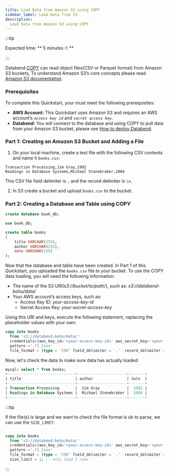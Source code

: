 ```yaml
---
title: Load Data from Amazon S3 using COPY
sidebar_label: Load Data from S3
description:
  Load Data from Amazon S3 using COPY
---
```


:::tip

Expected time: ** 5 minutes ⏱ **

:::

Databend [COPY](../../03-reference/03-sql/02-dml/dml-copy.md) can read object files(CSV or Parquet format) from Amazon S3 buckets, To understand Amazon S3’s core concepts please read [Amazon S3 documentation](https://docs.aws.amazon.com/AmazonS3/latest/userguide/Welcome.html).

### Prerequisites

To complete this Quickstart, your must meet the following prerequisites:

* **AWS Account:**  This Quickstart uses Amazon S3 and requires an AWS account’s *`access key id`* and *`secret access key`*.
* **Databend:** You will connect to the database and using COPY to pull data from your Amazon S3 bucket, please see [How to deploy Databend](/doc/category/deploy-databend).

### Part 1: Creating an Amazon S3 Bucket and Adding a File

1. On your local machine, create a text file with the following CSV contents and name it `books.csv`:

```text title="books.csv"
Transaction Processing,Jim Gray,1992
Readings in Database Systems,Michael Stonebraker,2004
```
This CSV file field delimiter is `,` and the record delimiter is `\n`.

2. In S3 create a bucket and upload `books.csv` to the bucket.

### Part 2: Creating a Database and Table using COPY

```sql
create database book_db;
```

```sql
use book_db;
```

```sql
create table books
(
    title VARCHAR(255),
    author VARCHAR(255),
    date VARCHAR(255)
);
```

Now that the database and table have been created.
In Part 1 of this Quickstart, you uploaded the `books.csv` file to your bucket.
To use the COPY data loading, you will need the following information:
* The name of the S3 URI(*s3://bucket/to/path/*), such as: *s3://databend-bohu/data/*
* Your AWS account’s access keys, such as:
  * Access Key ID: *your-access-key-id*
  * Secret Access Key: *your-secret-access-key*

Using this URI and keys, execute the following statement, replacing the placeholder values with your own:

```sql
copy into books
  from 's3://databend-bohu/data/'
  credentials=(aws_key_id='<your-access-key-id>' aws_secret_key='<your-secret-access-key>')
  pattern ='.*[.]csv'
  file_format = (type = 'CSV' field_delimiter = ','  record_delimiter = '\n' skip_header = 0);
```

Now, let's check the data to make sure data has actually loaded:

```sql
mysql> select * from books;
+------------------------------+----------------------+-------+
| title                        | author               | date  |
+------------------------------+----------------------+-------+
| Transaction Processing       |  Jim Gray            |  1992 |
| Readings in Database Systems |  Michael Stonebraker |  2004 |
+------------------------------+----------------------+-------+
```

:::tip

If the file(s) is large and we want to check the file format is ok to parse, we can use the `SIZE_LIMIT`:

```sql

copy into books
  from 's3://databend-bohu/data/'
  credentials=(aws_key_id='<your-access-key-id>' aws_secret_key='<your-secret-access-key>')
  pattern ='.*[.]csv'
  file_format = (type = 'CSV' field_delimiter = ','  record_delimiter = '\n' skip_header = 0)
  size_limit = 1; -- only load 1 rows
```

:::